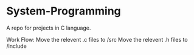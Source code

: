 # System-Programming
A repo for projects in C language.

Work Flow:
    Move the relevent .c files to /src
    Move the relevent .h files to /include